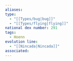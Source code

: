 ```yaml
---
aliases: 
type:
  - "[[Types/bug|bug]]"
  - "[[Types/flying|flying]]"
national dex number: 291
tags:
  - Hoenn
evolution line:
  - "[[Nincada|Nincada]]"
associated: 
---
```

